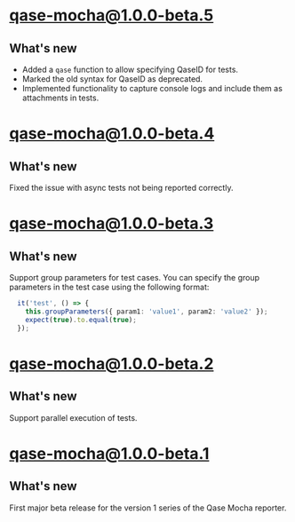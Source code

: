 # qase-mocha@1.0.0-beta.5

## What's new

- Added a `qase` function to allow specifying QaseID for tests.
- Marked the old syntax for QaseID as deprecated.
- Implemented functionality to capture console logs and include them as attachments in tests.

# qase-mocha@1.0.0-beta.4

## What's new

Fixed the issue with async tests not being reported correctly.

# qase-mocha@1.0.0-beta.3

## What's new

Support group parameters for test cases. You can specify the group parameters in the test case using the following format: 

```ts
  it('test', () => {
    this.groupParameters({ param1: 'value1', param2: 'value2' });
    expect(true).to.equal(true);
  });
```

# qase-mocha@1.0.0-beta.2

## What's new

Support parallel execution of tests.

# qase-mocha@1.0.0-beta.1

## What's new

First major beta release for the version 1 series of the Qase Mocha reporter.
